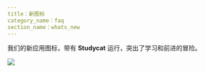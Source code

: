 ```yaml
---
title：新图标
category_name：faq
section_name：whats_new
---
```

我们的新应用图标，带有 **Studycat** 运行，突出了学习和前进的冒险。

![](https://help.Studycat.com/hc/article_attachments/40378210068889)